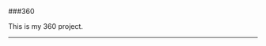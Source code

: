 ###360

This is my 360 project.

<script src="//360.vizor.io/scripts/embed.js" data-vizorurl="https://360.vizor.io/embed/v/vbj" ></script>

***
